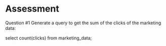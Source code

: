 # Assessment
Question #1 Generate a query to get the sum of the clicks of the marketing data: 

select count(clicks) from marketing_data;
